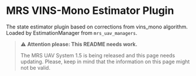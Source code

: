 # MRS VINS-Mono Estimator Plugin

The state estimator plugin based on corrections from vins_mono algorithm. 
Loaded by EstimationManager from `mrs_uav_managers`.

> :warning: **Attention please: This README needs work.**
>
> The MRS UAV System 1.5 is being released and this page needs updating. Please, keep in mind that the information on this page might not be valid.

